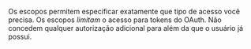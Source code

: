 Os escopos permitem especificar exatamente que tipo de acesso você precisa. Os escopos _limitam_ o acesso para tokens do OAuth. Não concedem qualquer autorização adicional para além da que o usuário já possui.
